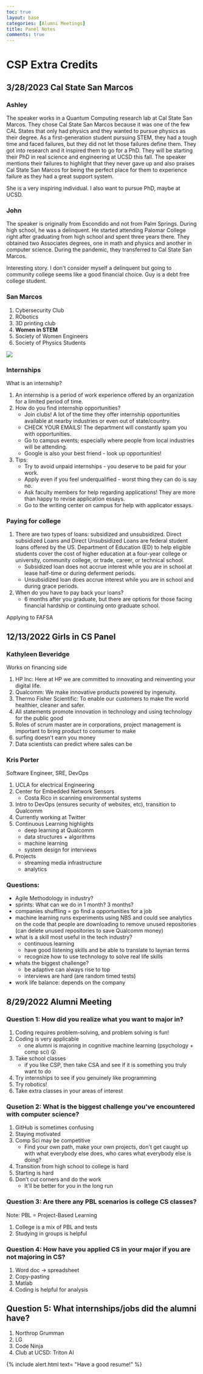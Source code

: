 ```yaml
---
toc: true
layout: base
categories: [Alumni Meetings]
title: Panel Notes
comments: true
---
```


# CSP Extra Credits

## 3/28/2023 Cal State San Marcos

### Ashley

The speaker works in a Quantum Computing research lab at Cal State San Marcos. They chose Cal State San Marcos because it was one of the few CAL States that only had physics and they wanted to pursue physics as their degree. As a first-generation student pursuing STEM, they had a tough time and faced failures, but they did not let those failures define them. They got into research and it inspired them to go for a PhD. They will be starting their PhD in real science and engineering at UCSD this fall. The speaker mentions their failures to highlight that they never gave up and also praises Cal State San Marcos for being the perfect place for them to experience failure as they had a great support system.

She is a very inspiring individual. I also want to pursue PhD, maybe at UCSD.

### John

The speaker is originally from Escondido and not from Palm Springs. During high school, he was a delinquent. He started attending Palomar College right after graduating from high school and spent three years there. They obtained two Associates degrees, one in math and physics and another in computer science. During the pandemic, they transferred to Cal State San Marcos.

Interesting story. I don't consider myself a delinquent but going to community college seems like a good financial choice. Guy is a debt free college student. 

### San Marcos

1. Cybersecurity Club
2. RObotics
3. 3D printing club
4. **Women in STEM**
5. Society of Women Engineers
6. Society of Physics Students

<img src="https://cdn.discordapp.com/attachments/1068416415251570689/1090412015949979728/Screenshot_2023-03-28_at_4.07.34_PM.png">

### Internships

What is an internship?
1. An internship is a period of work experience offered by an organization for a limited period of time.
2. How do you find internship opportunities?
    -  Join clubs! A lot of the time they offer internship opportunities available at nearby industries or even out of state/country.
    - CHECK YOUR EMAILS! The department will constantly spam you with opportunities.
    - Go to campus events; especially where people from local industries will be attending.
    - Google is also your best friend - look up opportunities!
3. Tips:   
    - Try to avoid unpaid internships - you deserve to be paid for your work.
    - Apply even if you feel underqualified - worst thing they can do is say no.
    -  Ask faculty members for help regarding applications! They are more than happy to revise application essays.
    - Go to the writing center on campus for help with applicator essays.


### Paying for college

1. There are two types of loans: subsidized and unsubsidized. Direct subsidized Loans and Direct Unsubsidized Loans are federal student loans offered by the US. Department of Education (ED) to help eligible students cover the cost of higher education at a four-year college or university, community college, or trade, career, or technical school.
    - Subsidized loan does not accrue interest while you are in school at lease half-time or during deferment periods.
    - Unsubsidized loan does accrue interest while you are in school and during grace periods.
2. When do you have to pay back your loans?
    - 6 months after you graduate, but there are options for those facing financial hardship or continuing onto graduate school.

Applying to FAFSA


## 12/13/2022 Girls in CS Panel

### Kathyleen Beveridge
Works on financing side
1. HP Inc: Here at HP we are committed to innovating and reinventing your digital life.
2. Qualcomm: We make innovative products powered by ingenuity.
3. Thermo Fisher Scientific: To enable our customers to make the world healthier, cleaner and safer.
4. All statements promote innovation in technology and using technology for the public good
5. Roles of scrum master are in corporations, project management is important to bring product to consumer to make 
6. surfing doesn't earn you money
7. Data scientists can predict where sales can be

### Kris Porter
Software Engineer, SRE, DevOps
1. UCLA for electrical Engineering
2. Center for Embedded Network Sensors
    - Costa Rico in scanning environmental systems
3. Intro to DevOps (ensures security of websites, etc), transition to Qualcomm
4. Currently working at Twitter
5. Continuous Learning highlights
    - deep learning at Qualcomm
    - data structures + algorithms
    - machine learning
    - system design for interviews
6. Projects
    - streaming media infrastructure
    - analytics

### Questions:
- Agile Methodology in industry?
- sprints: What can we do in 1 month? 3 months?
- companies shuffling = go find a opportunities for a job
- machine learning runs experiments using NBS and could see analytics on the code that people are downloading to remove unused repositories (can delete unused repositories to save Qualcomm money)
- what is a skill most useful in the tech industry?
    - continuous learning
    - have good listening skills and be able to translate to layman terms
    - recognize how to use technology to solve real life skills
- whats the biggest challenge?
    - be adaptive can always rise to top
    - interviews are hard (are random timed tests)
- work life balance: depends on the company



## 8/29/2022 Alumni Meeting

### Question 1: How did you realize what you want to major in?

1. Coding requires problem-solving, and problem solving is fun!
2. Coding is very applicable
    - one alumni is majoring in cognitive machine learning (psychology + comp sci) 😲
3. Take school classes
    - if you like CSP, then take CSA and see if it is something you truly want to do
4. Try internships to see if you genuinely like programming
5. Try robotics!
6. Take extra classes in your areas of interest


### Qusetion 2: What is the biggest challenge you've encountered with computer science?

1. GitHub is sometimes confusing
2. Staying motivated
3. Comp Sci may be competitive
    - Find your own path, make your own projects, don't get caught up with what everybody else does, who cares what everybody else is doing?
4. Transition from high school to college is hard
5. Starting is hard
6. Don’t cut corners and do the work
    -  It'll be better for you in the long run

### Question 3: Are there any PBL scenarios is college CS classes?

Note: PBL = Project-Based Learning
1. College is a mix of PBL and tests
2. Studying in groups is helpful


### Question 4: How have you applied CS in your major if you are not majoring in CS?

1. Word doc → spreadsheet
2. Copy-pasting
3. Matlab
4. Coding is helpful for analysis

## Question 5: What internships/jobs did the alumni have?

1. Northrop Grumman
2. LG
3. Code Ninja
4. Club at UCSD: Triton AI

{% include alert.html text= "Have a good resume!" %}

